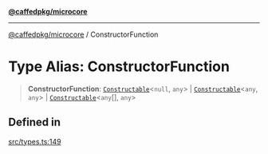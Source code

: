 [**@caffedpkg/microcore**](../README.md)

***

[@caffedpkg/microcore](../globals.md) / ConstructorFunction

# Type Alias: ConstructorFunction

> **ConstructorFunction**: [`Constructable`](Constructable.md)\<`null`, `any`\> \| [`Constructable`](Constructable.md)\<`any`, `any`\> \| [`Constructable`](Constructable.md)\<`any`[], `any`\>

## Defined in

[src/types.ts:149](https://github.com/caffed/microcore/blob/3444f5042af4893783a848f270124aa74f8db032/src/types.ts#L149)
